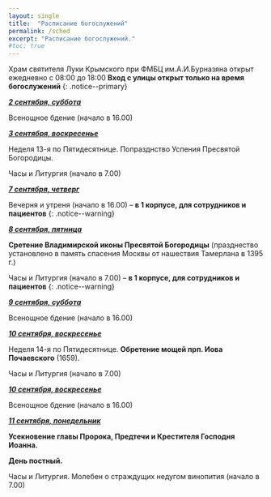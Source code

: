 ```yaml
---
layout: single
title:  "Расписание богослужений"
permalink: /sched
excerpt: "Расписание богослужений."
#toc: true
---
```


Храм святителя Луки Крымского при ФМБЦ им.А.И.Бурназяна открыт ежедневно с 08:00 до 18:00
__Вход с улицы открыт только на время богослужений__
{: .notice--primary}

<!-----
<style type="text/css">
  p {
    color: red;
  }
</style>
-->

<!-----
Вечерня и утреня (начало в 16.00) – в 1 корпусе (с пропуском)
{: .notice--warning}
-->

**_<span style="text-decoration:underline;">2 сентября, суббота</span>_**

Всенощное бдение (начало в 16.00)

**_<span style="text-decoration:underline;">3 сентября, воскресенье</span>_**

Неделя 13-я по Пятидесятнице. Попразднство Успения Пресвятой Богородицы.

Часы и Литургия (начало в 7.00)

**_<span style="text-decoration:underline;">7 сентября, четверг</span>_**

Вечерня и утреня (начало в 16.00) – **в 1 корпусе, для сотрудников и пациентов**
{: .notice--warning}

**_<span style="text-decoration:underline;">8 сентября, пятница</span>_**

**Сретение Владимирской иконы Пресвятой Богородицы** (празднество установлено в память спасения Москвы от нашествия Тамерлана в 1395 г.)

Часы и Литургия (начало в 7.00) – **в 1 корпусе, для сотрудников и пациентов**
{: .notice--warning}
 
**_<span style="text-decoration:underline;">9 сентября, суббота</span>_**

Всенощное бдение (начало в 16.00)

**_<span style="text-decoration:underline;">10 сентября, воскресенье</span>_**

Неделя 14-я по Пятидесятнице. **Обретение мощей прп. Иова Почаевского** (1659).

Часы и Литургия (начало в 7.00)

**_<span style="text-decoration:underline;">10 сентября, воскресенье</span>_**

Всенощное бдение (начало в 16.00)

**_<span style="text-decoration:underline;">11 сентября, понедельник</span>_**

**Усекновение главы Пророка, Предтечи и Крестителя Господня Иоанна.**

**День постный.**

Часы и Литургия. Молебен о страждущих недугом винопития (начало в 7.00)

